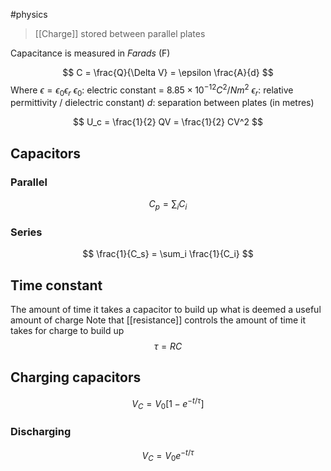 #physics 

> [[Charge]] stored between parallel plates

Capacitance is measured in *Farads* (F)

$$ C = \frac{Q}{\Delta V} = \epsilon \frac{A}{d} $$
Where $\epsilon = \epsilon_0 \epsilon_r$
$\epsilon_0$: electric constant = $8.85 \times 10^{-12} C^2/Nm^2$
$\epsilon_r$: relative permittivity / dielectric constant)
$d$: separation between plates (in metres)

$$ U_c = \frac{1}{2} QV = \frac{1}{2} CV^2 $$

## Capacitors

### Parallel
$$ C_p = \sum_i C_i $$

### Series
$$ \frac{1}{C_s} = \sum_i \frac{1}{C_i} $$

## Time constant
The amount of time it takes a capacitor to build up what is deemed a useful amount of charge
Note that [[resistance]] controls the amount of time it takes for charge to build up
$$ \tau = RC $$

## Charging capacitors
$$ V_C = V_0 [1 - e^{-t / \tau}] $$

### Discharging
$$ V_C = V_0 e^{-t / \tau} $$